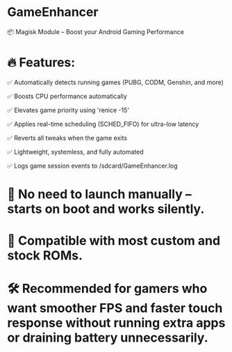 # GameEnhancer

📦 Magisk Module – Boost your Android Gaming Performance

# 🔥 Features:
✅ Automatically detects running games (PUBG, CODM, Genshin, and more)

✅ Boosts CPU performance automatically

✅ Elevates game priority using 
'renice -15'

✅ Applies real-time scheduling (SCHED_FIFO) for ultra-low latency

✅ Reverts all tweaks when the game exits

✅ Lightweight, systemless, and fully automated

✅ Logs game session events to /sdcard/GameEnhancer.log

# 📌 No need to launch manually – starts on boot and works silently.
# 📲 Compatible with most custom and stock ROMs.

# 🛠️ Recommended for gamers who want smoother FPS and faster touch response without running extra apps or draining battery unnecessarily.

